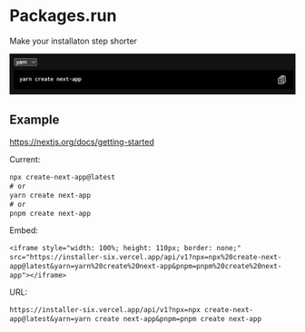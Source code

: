 # Packages.run
Make your installaton step shorter

![ScreenShot](screenshot.png)

## Example
https://nextjs.org/docs/getting-started

Current:
```
npx create-next-app@latest
# or
yarn create next-app
# or
pnpm create next-app
```

Embed: 
```
<iframe style="width: 100%; height: 110px; border: none;" src="https://installer-six.vercel.app/api/v1?npx=npx%20create-next-app@latest&yarn=yarn%20create%20next-app&pnpm=pnpm%20create%20next-app"></iframe>
```

URL:
```
https://installer-six.vercel.app/api/v1?npx=npx create-next-app@latest&yarn=yarn create next-app&pnpm=pnpm create next-app
```